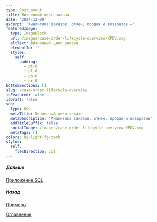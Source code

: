```yaml
---
type: PostLayout
title: Жизненный цикл заказа
date: '2024-12-09'
excerpt: 'Аналитика заказов, отмен, продаж и возвратов →'
featuredImage:
  type: ImageBlock
  url: /images/case-order-lifecycle-overview-KPDV.svg
  altText: Жизненный цикл заказа
  elementId: ''
  styles:
    self:
      padding:
        - pt-0
        - pl-0
        - pb-0
        - pr-0
bottomSections: []
slug: /case-order-lifecycle-overview
isFeatured: false
isDraft: false
seo:
  type: Seo
  metaTitle: Жизненный цикл заказа
  metaDescription: 'Аналитика заказов, отмен, продаж и возвратов'
  addTitleSuffix: false
  socialImage: /images/case-order-lifecycle-overview-KPDV.svg
  metaTags: []
colors: bg-light-fg-dark
styles:
  self:
    flexDirection: col
---
```



##### Дальше

[Приложение SQL](/blog/case-percent-buyout-base-attachment/)

##### Назад

[Примеры](/blog/examples/)

[Оглавление](/blog/table-of-contents)
